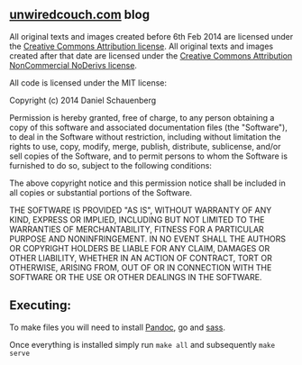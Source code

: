 ## [unwiredcouch.com][1] blog
All original texts and images created before 6th Feb 2014 are licensed under
the [Creative Commons Attribution license][2]. All original texts and images
created after that date are licensed under the [Creative Commons Attribution
NonCommercial NoDerivs license][3].

All code is licensed under the MIT license:

  Copyright (c) 2014 Daniel Schauenberg

  Permission is hereby granted, free of charge, to any person obtaining
  a copy of this software and associated documentation files (the
  "Software"), to deal in the Software without restriction, including
  without limitation the rights to use, copy, modify, merge, publish,
  distribute, sublicense, and/or sell copies of the Software, and to
  permit persons to whom the Software is furnished to do so, subject to
  the following conditions:

  The above copyright notice and this permission notice shall be
  included in all copies or substantial portions of the Software.

  THE SOFTWARE IS PROVIDED "AS IS", WITHOUT WARRANTY OF ANY KIND,
  EXPRESS OR IMPLIED, INCLUDING BUT NOT LIMITED TO THE WARRANTIES OF
  MERCHANTABILITY, FITNESS FOR A PARTICULAR PURPOSE AND
  NONINFRINGEMENT. IN NO EVENT SHALL THE AUTHORS OR COPYRIGHT HOLDERS BE
  LIABLE FOR ANY CLAIM, DAMAGES OR OTHER LIABILITY, WHETHER IN AN ACTION
  OF CONTRACT, TORT OR OTHERWISE, ARISING FROM, OUT OF OR IN CONNECTION
  WITH THE SOFTWARE OR THE USE OR OTHER DEALINGS IN THE SOFTWARE.

## Executing:
  To make files you will need to install [Pandoc][4], go and
  [sass][5].

  Once everything is installed simply run
  `make all` and subsequently `make serve`

[1]: http://unwiredcouch.com
[2]: http://creativecommons.org/licenses/by/3.0/
[3]: https://creativecommons.org/licenses/by-nc-nd/3.0/
[4]: http://pandoc.org/installing.html
[5]: https://sass-lang.com
